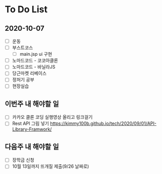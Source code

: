 # To Do List

## 2020-10-07

- [ ] 운동
- [ ] 부스트코스
  - [ ] main.jsp ui 구현
- [ ] 노마드코드 - 코코아클론
- [ ] 노마드코드 - 바닐라JS
- [ ] 당근마켓 리베이스
- [ ] 정처기 공부
- [ ] 현장실습

## 이번주 내 해야할 일

- [ ] 카카오 클론 코딩 실행영상 올리고 링크걸기
- [ ] Rest API 그림 넣기 <https://kimmy100b.github.io/tech/2020/09/01/API-Library-Framwork/>

## 다음주 내 해야할 일

- [ ] 장학금 신청
- [ ] 10월 13일까지 뜨개질 제출(9/26 날짜로)
